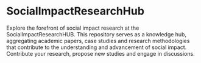 # SocialImpactResearchHub
Explore the forefront of social impact research at the SocialImpactResearchHUB. This repository serves as a knowledge hub, aggregating academic papers, case studies and research methodologies that contribute to the understanding and advancement of social impact. Contribute your research, propose new studies and engage in discussions. 
